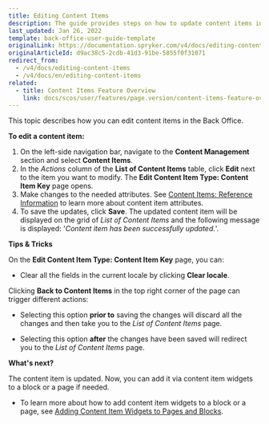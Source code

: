 ```yaml
---
title: Editing Content Items
description: The guide provides steps on how to update content items in the Back Office.
last_updated: Jan 26, 2022
template: back-office-user-guide-template
originalLink: https://documentation.spryker.com/v4/docs/editing-content-items
originalArticleId: d9ac38c5-2cdb-41d3-91be-5855f0f31071
redirect_from:
  - /v4/docs/editing-content-items
  - /v4/docs/en/editing-content-items
related:
  - title: Content Items Feature Overview
    link: docs/scos/user/features/page.version/content-items-feature-overview.html
---
```


This topic describes how you can edit content items in the Back Office.

**To edit a content item:**

1. On the left-side navigation bar, navigate to the **Content Management** section and select **Content Items**.
2. In the _Actions_ column of the **List of Content Items** table, click **Edit** next to the item you want to modify. The **Edit Content Item Type: Content Item Key** page opens. 
3. Make changes to the needed attributes. See [Content Items: Reference Information](/docs/scos/user/back-office-user-guides/{{page.version}}/content/content-items/references/reference-information-content-items.html) to learn more about content item attributes. 
4. To save the updates, click **Save**. The updated content item will be displayed on the grid of _List of Content Items_ and the following message is displayed: '_Content item has been successfully updated._'.

**Tips & Tricks**

On the **Edit Content Item Type: Content Item Key** page, you can:

* Clear all the fields in the current locale by clicking **Clear locale**.

Clicking **Back to Content Items** in the top right corner of the page can trigger different actions:

* Selecting this option **prior to** saving the changes will discard all the changes and then take you to the _List of Content Items_ page.

* Selecting this option **after** the changes have been saved will redirect you to the _List of Content Items_ page.

**What's next?**

The content item is updated. Now, you can add it via content item widgets to a block or a page if needed.

* To learn more about how to add content item widgets to a block or a page, see [Adding Content Item Widgets to Pages and Blocks](/docs/scos/user/back-office-user-guides/{{page.version}}/content/content-items/adding-content-items-to-cms-pages-and-blocks.html).
